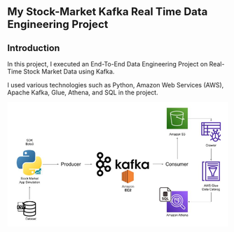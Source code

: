 <h1 style="font-size: 24px;"> My Stock-Market Kafka Real Time Data Engineering Project </h1>
<h2 style="font-size: 20px;">Introduction</h2>
<p>In this project, I executed an End-To-End Data Engineering Project on Real-Time Stock Market Data using Kafka.</p>

<p> I used various technologies such as Python, Amazon Web Services (AWS), Apache Kafka, Glue, Athena, and SQL in the project.</p>

<img src="Project-Architecture.jpg"/>

